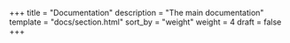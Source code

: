 +++
title = "Documentation"
description = "The main documentation"
template = "docs/section.html"
sort_by = "weight"
weight = 4
draft = false
+++
